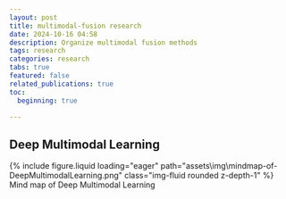 ```yaml
---
layout: post
title: multimodal-fusion research
date: 2024-10-16 04:58
description: Organize multimodal fusion methods
tags: research
categories: research
tabs: true
featured: false
related_publications: true
toc:
  beginning: true

---
```


## Deep Multimodal Learning

<div class="row mt-3">
    <div class="col-sm mt-3 mt-md-0">
        {% include figure.liquid loading="eager" path="assets\img\mindmap-of-DeepMultimodalLearning.png" class="img-fluid rounded z-depth-1" %}
    </div>
</div>
<div class="caption">
    Mind map of Deep Multimodal Learning
</div>

